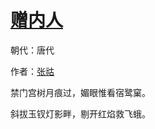 # [赠内人](http://so.gushiwen.org/view_26989.aspx)

朝代：唐代

作者：[张祜](http://so.gushiwen.org/author_56.aspx)

禁门宫树月痕过，媚眼惟看宿鹭窠。

斜拔玉钗灯影畔，剔开红焰救飞蛾。

